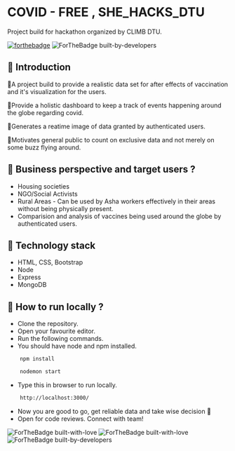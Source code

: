# COVID - FREE , SHE_HACKS_DTU
Project build for hackathon organized by CLIMB DTU.



[![forthebadge](https://forthebadge.com/images/badges/uses-html.svg)](https://forthebadge.com)
![ForTheBadge built-by-developers](https://forthebadge.com/images/badges/made-with-javascript.svg)


## 📌 Introduction

 👾‍A project build to provide a realistic data set for after effects of vaccination and it's visualization for the users.
 
 
 👾‍Provide a holistic dashboard to keep a track of events happening around the globe regarding covid. 
 
 
 👾‍Generates a reatime image of data granted by authenticated users.
 
 
 👾‍Motivates general public to count on exclusive data and not merely on some buzz flying around.


## 📌 Business perspective and target users ?
- Housing societies
- NGO/Social Activists
- Rural Areas - Can be used by Asha workers effectively in their areas without being physically present.
- Comparision and analysis of vaccines being used around the globe by authenticated users.


## 📌 Technology stack
- HTML, CSS, Bootstrap
- Node
- Express
- MongoDB


## 📌 How to run locally ?
- Clone the repository.
- Open your favourite editor.
- Run the following commands.
- You should have node and npm installed.
```sh
    npm install
```
```sh
    nodemon start
```
- Type this in browser to run locally.
```sh
    http://localhost:3000/
```
- Now you are good to go, get reliable data and take wise decision  👾‍
- Open for code reviews. Connect with team!

![ForTheBadge built-with-love](https://forthebadge.com/images/badges/built-with-love.svg)
![ForTheBadge built-with-love](https://forthebadge.com/images/badges/check-it-out.svg)
![ForTheBadge built-by-developers](https://forthebadge.com/images/badges/powered-by-coffee.svg)
